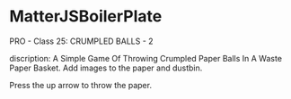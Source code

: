# MatterJSBoilerPlate

PRO - Class 25: 
CRUMPLED BALLS - 2

discription:
A Simple Game Of Throwing Crumpled Paper Balls In A Waste Paper Basket.
Add images to the paper and dustbin.


Press the up arrow to throw the paper.
